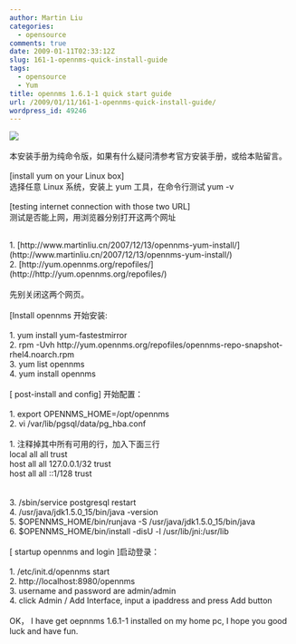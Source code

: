 ```yaml
---
author: Martin Liu
categories:
  - opensource
comments: true
date: 2009-01-11T02:33:12Z
slug: 161-1-opennms-quick-install-guide
tags:
  - opensource
  - Yum
title: opennms 1.6.1-1 quick start guide
url: /2009/01/11/161-1-opennms-quick-install-guide/
wordpress_id: 49246
---
```


![](http://www.etproductions.com/images/start.jpg)<br /><br />本安装手册为纯命令版，如果有什么疑问清参考官方安装手册，或给本贴留言。<br /><br />[install yum on your Linux box]<br />选择任意 Linux 系统，安装上 yum 工具，在命令行测试 yum -v<br /><br />[testing internet connection with those two URL]<br />测试是否能上网，用浏览器分别打开这两个网址<br />

<br />	
  1. [http://www.martinliu.cn/2007/12/13/opennms-yum-install/](http://www.martinliu.cn/2007/12/13/opennms-yum-install/)
<br />	
  2. [http://yum.opennms.org/repofiles/](http://http://yum.opennms.org/repofiles/)
<br /><br />先别关闭这两个网页。<br /><br />[Install opennms   开始安装:<br /><br />	
  1. yum install yum-fastestmirror
<br />	
  2. rpm -Uvh http://yum.opennms.org/repofiles/opennms-repo-snapshot-rhel4.noarch.rpm
<br />	
  3. yum list opennms
<br />	
  4. yum install opennms
<br /><br />[ post-install and config]  开始配置：<br /><br />	
  1. export OPENNMS_HOME=/opt/opennms
<br />	
  2. vi /var/lib/pgsql/data/pg_hba.conf<br /><br />	
    1. 注释掉其中所有可用的行，加入下面三行<br />local   all     all     trust<br />host    all     all     127.0.0.1/32 trust<br />host    all     all     ::1/128 trust
<br /><br />
<br />	
  3. /sbin/service postgresql restart
<br />	
  4. /usr/java/jdk1.5.0_15/bin/java -version
<br />	
  5. $OPENNMS_HOME/bin/runjava -S  /usr/java/jdk1.5.0_15/bin/java
<br />	
  6. $OPENNMS_HOME/bin/install      -disU -l /usr/lib/jni:/usr/lib
<br /><br />[ startup opennms and login ]启动登录：<br /><br />	
  1. /etc/init.d/opennms start
<br />	
  2. http://localhost:8980/opennms
<br />	
  3. username and password are admin/admin
<br />	
  4. click Admin  / Add Interface, input a ipaddress and press Add button
<br /><br />OK， I have get oepnnms 1.6.1-1 installed on my home pc, I hope you good luck and have fun.
